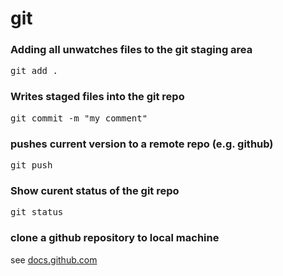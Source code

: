 # git

### Adding all unwatches files to the git staging area
<pre>git add . </pre>

### Writes staged files into the git repo
<pre>git commit -m "my comment"</pre>

### pushes current version to a remote repo (e.g. github)
<pre>git push</pre>

### Show curent status of the git repo
<pre>git status</pre>

### clone a github repository to local machine
see [docs.github.com](https://docs.github.com/en/repositories/creating-and-managing-repositories/cloning-a-repository)
